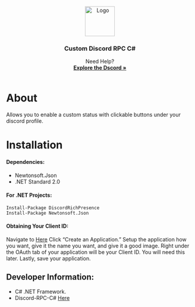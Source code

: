 
<a name="readme-top"></a>
<!-- PROJECT LOGO -->
<br />
<div align="center">
  <a href="https://lethals.org/">
    <img src="https://cdn.discordapp.com/attachments/1086386664714289272/1086759710574772374/Lethal.png" alt="Logo" width="80" height="80">
  </a>
  <h3 align="center">Custom Discord RPC C#</h3>
  <p align="center">Need Help?<br/>
    <a href="https://discord.gg/lethals"><strong>Explore the Dscord »</strong></a>
    <br />
    <br />
  </p>
</div>

# About 
Allows you to enable a custom status with clickable buttons under your discord profile. 

# Installation

#### Dependencies:
- Newtonsoft.Json
- .NET Standard 2.0    

#### For .NET Projects:
```
Install-Package DiscordRichPresence
Install-Package Newtonsoft.Json
```

#### Obtaining Your Client ID:
Navigate to [Here](https://discord.com/developers/)
Click “Create an Application.”
Setup the application how you want, give it the name you want, and give it a good image.
Right under the OAuth tab of your application will be your Client ID. You will need this later.
Lastly, save your application.

## Developer Information:
- C# .NET Framework.
- Discord-RPC-C# [Here](https://github.com/Lachee/discord-rpc-csharp)
